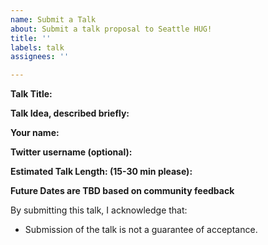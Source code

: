 ```yaml
---
name: Submit a Talk
about: Submit a talk proposal to Seattle HUG!
title: ''
labels: talk
assignees: ''

---
```

<!-- 
Use the form below to submit a talk to Seattle HUG. Please feel free to submit any talk idea you have so long as it has an association to HashiCorp tooling. 

Once submitted, we will review your talk and notify you a few weeks before the event for which your talk is selected. Talks should be between 15 & 30 minutes in length. Ping us via email (hugs@hashicorp.com) if you have any questions.
-->


**Talk Title:**

**Talk Idea, described briefly:**

**Your name:**

**Twitter username (optional):**

**Estimated Talk Length: (15-30 min please):**

<!-- **Availability:**
_Please check off the dates in which you would be interested in presenting your talk:_

- [ ] August 2nd, 2023
-->

**Future Dates are TBD based on community feedback** 

By submitting this talk, I acknowledge that:

- Submission of the talk is not a guarantee of acceptance.
